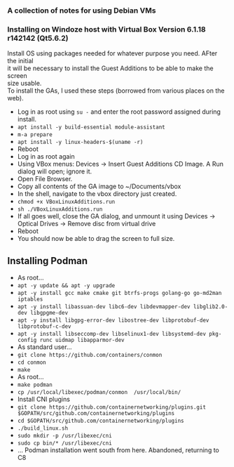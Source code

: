 ### A collection of notes for using Debian VMs ###

### Installing on Windoze host with Virtual Box Version 6.1.18 r142142 (Qt5.6.2) ###

Install OS using packages needed for whatever purpose you need.  AFter the initial  
it will be necessary to install the Guest Additions to be able to make the screen  
size usable.  
To install the GAs, I used these steps (borrowed from various places on the web).  

- Log in as root using `su -` and enter the root password assigned during install.  
- `apt install -y build-essential module-assistant`  
- `m-a prepare`
- `apt install -y linux-headers-$(uname -r)`
- Reboot
- Log in as root again  
- Using VBox menus: Devices -> Insert Guest Additions CD Image.  A Run dialog will open; ignore it.  
- Open File Browser.
- Copy all contents of the GA image to ~/Documents/vbox
- In the shell, navigate to the vbox directory just created.
- `chmod +x VBoxLinuxAdditions.run`  
- `sh ./VBoxLinuxAdditions.run`
- If all goes well, close the GA dialog, and unmount it using Devices -> Optical Drives -> Remove disc from virtual drive  
- Reboot
- You should now be able to drag the screen to full size.

## Installing Podman
- As root...
- `apt -y update && apt -y upgrade`  
- `apt -y install gcc make cmake git btrfs-progs golang-go go-md2man iptables`  
- `apt -y install libassuan-dev libc6-dev libdevmapper-dev libglib2.0-dev libgpgme-dev`  
- `apt -y install libgpg-error-dev libostree-dev libprotobuf-dev libprotobuf-c-dev`  
- `apt -y install libseccomp-dev libselinux1-dev libsystemd-dev pkg-config runc uidmap libapparmor-dev`  
- As standard user...
- `git clone https://github.com/containers/conmon`  
- `cd conmon`  
- `make`  
- As root...
- `make podman`  
- `cp /usr/local/libexec/podman/conmon  /usr/local/bin/`  
- Install CNI plugins
- `git clone https://github.com/containernetworking/plugins.git $GOPATH/src/github.com/containernetworking/plugins`  
- `cd $GOPATH/src/github.com/containernetworking/plugins`  
- `./build_linux.sh`  
- `sudo mkdir -p /usr/libexec/cni`  
- `sudo cp bin/* /usr/libexec/cni`  
- ... Podman installation went south from here.  Abandoned, returning to C8


